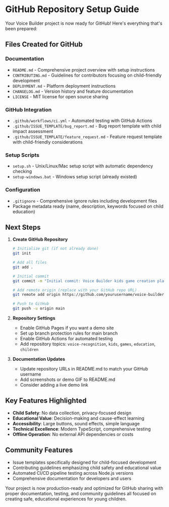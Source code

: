 # GitHub Repository Setup Guide

Your Voice Builder project is now ready for GitHub! Here's everything that's been prepared:

## Files Created for GitHub

### Documentation
- `README.md` - Comprehensive project overview with setup instructions
- `CONTRIBUTING.md` - Guidelines for contributors focusing on child-friendly development
- `DEPLOYMENT.md` - Platform deployment instructions
- `CHANGELOG.md` - Version history and feature documentation
- `LICENSE` - MIT license for open source sharing

### GitHub Integration
- `.github/workflows/ci.yml` - Automated testing with GitHub Actions
- `.github/ISSUE_TEMPLATE/bug_report.md` - Bug report template with child impact assessment
- `.github/ISSUE_TEMPLATE/feature_request.md` - Feature request template with child-friendly considerations

### Setup Scripts
- `setup.sh` - Unix/Linux/Mac setup script with automatic dependency checking
- `setup-windows.bat` - Windows setup script (already existed)

### Configuration
- `.gitignore` - Comprehensive ignore rules including development files
- Package metadata ready (name, description, keywords focused on child education)

## Next Steps

1. **Create GitHub Repository**
   ```bash
   # Initialize git (if not already done)
   git init
   
   # Add all files
   git add .
   
   # Initial commit
   git commit -m "Initial commit: Voice Builder kids game creation platform"
   
   # Add remote origin (replace with your GitHub repo URL)
   git remote add origin https://github.com/yourusername/voice-builder.git
   
   # Push to GitHub
   git push -u origin main
   ```

2. **Repository Settings**
   - Enable GitHub Pages if you want a demo site
   - Set up branch protection rules for main branch
   - Enable GitHub Actions for automated testing
   - Add repository topics: `voice-recognition`, `kids`, `games`, `education`, `children`

3. **Documentation Updates**
   - Update repository URLs in README.md to match your GitHub username
   - Add screenshots or demo GIF to README.md
   - Consider adding a live demo link

## Key Features Highlighted

- **Child Safety**: No data collection, privacy-focused design
- **Educational Value**: Decision-making and cause-effect learning
- **Accessibility**: Large buttons, sound effects, simple language
- **Technical Excellence**: Modern TypeScript, comprehensive testing
- **Offline Operation**: No external API dependencies or costs

## Community Features

- Issue templates specifically designed for child-focused development
- Contributing guidelines emphasizing child safety and educational value
- Automated CI/CD pipeline testing across Node.js versions
- Comprehensive documentation for developers and users

Your project is now production-ready and optimized for GitHub sharing with proper documentation, testing, and community guidelines all focused on creating safe, educational experiences for young children.